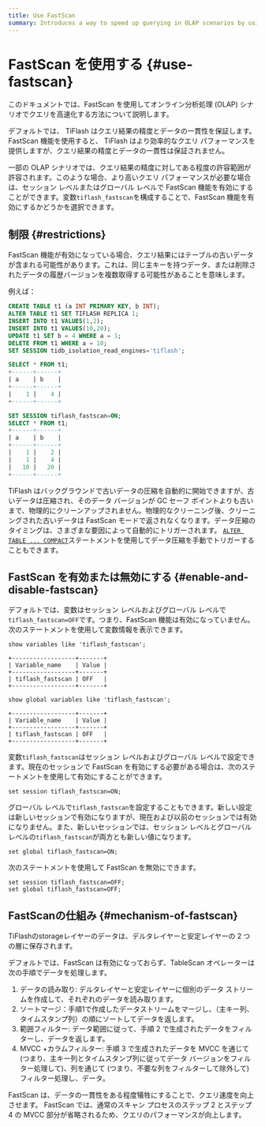 ```yaml
---
title: Use FastScan
summary: Introduces a way to speed up querying in OLAP scenarios by using FastScan.
---
```


# FastScan を使用する {#use-fastscan}

このドキュメントでは、FastScan を使用してオンライン分析処理 (OLAP) シナリオでクエリを高速化する方法について説明します。

デフォルトでは、 TiFlash はクエリ結果の精度とデータの一貫性を保証します。 FastScan 機能を使用すると、 TiFlash はより効率的なクエリ パフォーマンスを提供しますが、クエリ結果の精度とデータの一貫性は保証されません。

一部の OLAP シナリオでは、クエリ結果の精度に対してある程度の許容範囲が許容されます。このような場合、より高いクエリ パフォーマンスが必要な場合は、セッション レベルまたはグローバル レベルで FastScan 機能を有効にすることができます。変数`tiflash_fastscan`を構成することで、FastScan 機能を有効にするかどうかを選択できます。

## 制限 {#restrictions}

FastScan 機能が有効になっている場合、クエリ結果にはテーブルの古いデータが含まれる可能性があります。これは、同じ主キーを持つデータ、または削除されたデータの履歴バージョンを複数取得する可能性があることを意味します。

例えば：

```sql
CREATE TABLE t1 (a INT PRIMARY KEY, b INT);
ALTER TABLE t1 SET TIFLASH REPLICA 1;
INSERT INTO t1 VALUES(1,2);
INSERT INTO t1 VALUES(10,20);
UPDATE t1 SET b = 4 WHERE a = 1;
DELETE FROM t1 WHERE a = 10;
SET SESSION tidb_isolation_read_engines='tiflash';

SELECT * FROM t1;
+------+------+
| a    | b    |
+------+------+
|    1 |    4 |
+------+------+

SET SESSION tiflash_fastscan=ON;
SELECT * FROM t1;
+------+------+
| a    | b    |
+------+------+
|    1 |    2 |
|    1 |    4 |
|   10 |   20 |
+------+------+
```

TiFlash はバックグラウンドで古いデータの圧縮を自動的に開始できますが、古いデータは圧縮され、そのデータ バージョンが GC セーフ ポイントよりも古いまで、物理的にクリーンアップされません。物理的なクリーニング後、クリーニングされた古いデータは FastScan モードで返されなくなります。データ圧縮のタイミングは、さまざまな要因によって自動的にトリガーされます。 [`ALTER TABLE ... COMPACT`](/sql-statements/sql-statement-alter-table-compact.md)ステートメントを使用してデータ圧縮を手動でトリガーすることもできます。

## FastScan を有効または無効にする {#enable-and-disable-fastscan}

デフォルトでは、変数はセッション レベルおよびグローバル レベルで`tiflash_fastscan=OFF`です。つまり、FastScan 機能は有効になっていません。次のステートメントを使用して変数情報を表示できます。

    show variables like 'tiflash_fastscan';

    +------------------+-------+
    | Variable_name    | Value |
    +------------------+-------+
    | tiflash_fastscan | OFF   |
    +------------------+-------+

<!---->

    show global variables like 'tiflash_fastscan';

    +------------------+-------+
    | Variable_name    | Value |
    +------------------+-------+
    | tiflash_fastscan | OFF   |
    +------------------+-------+

変数`tiflash_fastscan`はセッション レベルおよびグローバル レベルで設定できます。現在のセッションで FastScan を有効にする必要がある場合は、次のステートメントを使用して有効にすることができます。

    set session tiflash_fastscan=ON;

グローバル レベルで`tiflash_fastscan`を設定することもできます。新しい設定は新しいセッションで有効になりますが、現在および以前のセッションでは有効になりません。また、新しいセッションでは、セッション レベルとグローバル レベルの`tiflash_fastscan`が両方とも新しい値になります。

    set global tiflash_fastscan=ON;

次のステートメントを使用して FastScan を無効にできます。

    set session tiflash_fastscan=OFF;
    set global tiflash_fastscan=OFF;

## FastScanの仕組み {#mechanism-of-fastscan}

TiFlashのstorageレイヤーのデータは、デルタレイヤーと安定レイヤーの 2 つの層に保存されます。

デフォルトでは、FastScan は有効になっておらず、TableScan オペレーターは次の手順でデータを処理します。

1.  データの読み取り: デルタレイヤーと安定レイヤーに個別のデータ ストリームを作成して、それぞれのデータを読み取ります。
2.  ソートマージ：手順1で作成したデータストリームをマージし、（主キー列、タイムスタンプ列）の順にソートしてデータを返します。
3.  範囲フィルター: データ範囲に従って、手順 2 で生成されたデータをフィルターし、データを返します。
4.  MVCC +カラムフィルター: 手順 3 で生成されたデータを MVCC を通じて (つまり、主キー列とタイムスタンプ列に従ってデータ バージョンをフィルター処理して)、列を通じて (つまり、不要な列をフィルターして除外して) フィルター処理し、データ。

FastScan は、データの一貫性をある程度犠牲にすることで、クエリ速度を向上させます。 FastScan では、通常のスキャン プロセスのステップ 2 とステップ 4 の MVCC 部分が省略されるため、クエリのパフォーマンスが向上します。
